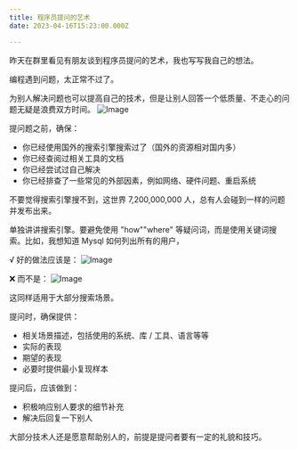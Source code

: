 ```yaml
---
title: 程序员提问的艺术
date: 2023-04-16T15:23:00.000Z

---
```



昨天在群里看见有朋友谈到程序员提问的艺术，我也写写我自己的想法。

编程遇到问题，太正常不过了。

为别人解决问题也可以提高自己的技术，但是让别人回答一个低质量、不走心的问题无疑是浪费双方时间。
![Image](https://mmbiz.qpic.cn/mmbiz_jpg/wQguWLEmv1AEzwHlwAQzeKhMiaLkjRUxGweKtPFd70m0HvFop2Bh2jBlYJbv4eriaAjwHwfenKt4pw9oJ4PG5OHA/640?wx_fmt=jpeg)

提问题之前，确保：
- 你已经使用国外的搜索引擎搜索过了（国外的资源相对国内多）
- 你已经查阅过相关工具的文档
- 你已经尝试过自己解决
- 你已经排查了一些常见的外部因素，例如网络、硬件问题、重启系统

不要觉得搜索引擎搜不到，这世界 7,200,000,000 人，总有人会碰到一样的问题并发布出来。

单独讲讲搜索引擎。要避免使用 "how""where" 等疑问词，而是使用关键词搜索。比如，我想知道 Mysql 如何列出所有的用户，

√ 好的做法应该是：
![Image](https://mmbiz.qpic.cn/mmbiz_png/wQguWLEmv1AEzwHlwAQzeKhMiaLkjRUxGN6LtW4SaJCWicW612icwKapBhGSttyXg9qE4bZLG41NOwZhCeuQGseDw/640?wx_fmt=png)

❌ 而不是：
![Image](https://mmbiz.qpic.cn/mmbiz_png/wQguWLEmv1AEzwHlwAQzeKhMiaLkjRUxGVbeIibkTvM3RDFicofIcGw9KUbnygZ1KoicMjSVt9SRMY8WDvjS9mjxug/640?wx_fmt=png)

这同样适用于大部分搜索场景。

提问时，确保提供：
- 相关场景描述，包括使用的系统、库 / 工具、语言等等
- 实际的表现
- 期望的表现
- 必要时提供最小复现样本

提问后，应该做到：
- 积极响应别人要求的细节补充
- 解决后回复一下别人

大部分技术人还是愿意帮助别人的，前提是提问者要有一定的礼貌和技巧。
